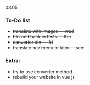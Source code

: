 03.05.
### To-Do list 
* ~~translate with images — wed~~
* ~~btn and back in tests — thu~~
* ~~converter btn — fri~~
* ~~translate nav menu to latin — sun:~~

### Extra:
* ~~try to use converter method~~
* rebuild your website in vue js
